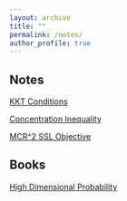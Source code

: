 ```yaml
---
layout: archive
title: ""
permalink: /notes/
author_profile: true
---
```


## Notes

[KKT Conditions](https://yilunkuang.github.io/notes/kkt)
<!-- + Theory of Constrained Convex Optimization, Support Vector Machines (Standard; Multi-Class and Multi-Kernel), and Examples in Self-Supervised Learning and Spike Neural Networks -->

[Concentration Inequality](https://yilunkuang.github.io/notes/concentration_inequality)

[MCR^2 SSL Objective](https://yilunkuang.github.io/notes/mcr2)

## Books

[High Dimensional Probability](https://yilunkuang.github.io/notes/high_dim_prob)


<!-- Selected Courseworks at New York University
------
***

### Machine Learning
+ CSCI-SHU 320 Machine Learning
+ CSCI-UA 521 Undergraduate Research 
+ DS-UA 203 Machine Learning for Language Understanding
+ CSCI-GA 3033 Mathematics of Deep Learning (Graduate)
+ CSCI-GA 2566 Foundations of Machine Learning (Graduate)
+ DS-GA 1013 Mathematical Tools for Data Science (Graduate)
+ DS-GA 1011 Natural Language Processing with Representation Learning (Graduate)

### Neuroscience
+ PHIL 185N Topics of Neurophilosphy 
+ NEUR 095L Foundations of Neuroscience
+ NEUR-SHU 251 Behavioral and Integrative Neuroscience
+ NEUR-UA 302 Special Topics in Neural Science: Computational Neuroscience 

### Mathematics
+ MATH-UA 328 Honors Analysis I
+ MATH-UA 329 Honors Analysis II 
+ MATH-UA 233 Theory of Probability
+ MATH-UA 262 Ordinary Diff Equations 
+ MATH-UA 396 Honors Numerical Analysis 

### Software Engineering
+ CSCI-UA 310 Basic Algorithms
+ CSCI-UA 480 Computer Networks
+ CSCI-UA 480 Parallel Computing
+ CSCI-UA 470 Object Oriented Programming
+ CSCI-GA 3033 Cloud and Machine Learning (Graduate)
+ CSCI-UA 201 Computer System Organization


Prospective Courseworks at New York University
------
***

+ MATH-GA 2911 Probability Theory I (Graduate)
+ MATH-GA 2830 Mathematical Statistics (Graduate)
+ CSCI-GA 3033 Bayesian Machine Learning (Graduate) -->